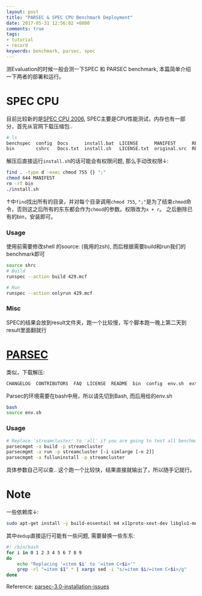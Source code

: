 ```yaml
---
layout: post
title: "PARSEC & SPEC CPU Benchmark Deployment"
date: 2017-05-31 12:56:02 +0800
comments: true
tags:
- tutorial
- record
keywords: benchmark, parsec, spec
---
```


测Evaluation的时候一般会测一下SPEC 和 PARSEC benchmark, 本篇简单介绍一下两者的部署和运行。

<!-- more -->

# SPEC CPU

目前比较新的是[SPEC CPU 2006][1], SPEC主要是CPU性能测试，内存也有一部分，首先从官网下载压缩包..

```sh
# ls
benchspec  config  Docs      install.bat  LICENSE      MANIFEST      README      redistributable_sources  Revisions  run.sh  shrc.bat    tools         version.txt
bin        cshrc   Docs.txt  install.sh   LICENSE.txt  original.src  README.txt  result                   rr_moved   shrc    SUMS.tools  uninstall.sh
```

解压后直接运行`install.sh`的话可能会有权限问题, 那么手动改权限↓:

```sh
find . -type d -exec chmod 755 {} ";"
chmod 644 MANIFEST
rm -rf bin
./install.sh
```

↑中`find`找出所有的目录，并对每个目录调用`chmod 755`, `";"`是为了结束`chmod`命令，否则这之后所有的东东都会作为`chmod`的参数。权限改为`x + r`。
之后删除已有的bin，安装即可。

### Usage

使用前需要修改shell 的source: (我用的zsh), 而后根据需要build和run我们的benchmark即可

```sh
source shrc
# Build
runspec --action build 429.mcf

# Run
runspec --action onlyrun 429.mcf
```

### Misc

SPEC的结果会放到result文件夹，跑一个比较慢，写个脚本跑一晚上第二天到result里面翻就行

# [PARSEC][2]

类似，下载解压:

```sh
CHANGELOG  CONTRIBUTORS  FAQ  LICENSE  README  bin  config  env.sh  ext  log  man  pkgs  toolkit  version
```

Parsec的环境需要在bash中用，所以请先切到Bash, 而后用给的env.sh

```sh
bash
source env.sh
```

### Usage

```sh
# Replace 'streamcluster' to 'all' if you are going to test all benchmarks
parsecmgmt -a build -p streamcluster
parsecmgmt -a run -p streamcluster [-i simlarge [-n 2]]
parsecmgmt -a fulluninstall -p streamcluster 
```

具体参数自己可以查.. 这个跑一个比较快，结果直接就输出了，所以随手记就行。


# Note

一些依赖库↓:

```sh
sudo apt-get install -y build-essentail m4 x11proto-xext-dev libglu1-mesa-dev libxi-dev libxmu-dev libtbb-dev gfotran libglib2.0-dev zlib1g-dev libxml2-dev gettext
```

其中`dedup`直接运行可能有一些问题, 需要替换一些东东:

```sh replace.sh
#! /bin/bash
for i in 0 1 2 3 4 5 6 7 8 9
do
    echo "Replacing '=item $i' to '=item C<$i>'"
    grep -rl "=item $1" * | xargs sed -i "s/=item $i/=item C<$i>/g"
done
```

Reference:
[parsec-3.0-installation-issues](https://yulistic.gitlab.io/2016/05/parsec-3.0-installation-issues/)






[1]: https://www.spec.org/cpu/
[2]: http://parsec.cs.princeton.edu/
